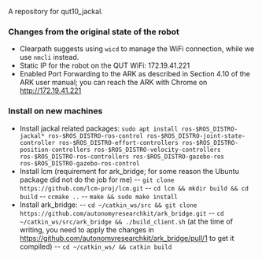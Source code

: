 A repository for qut10_jackal.

### Changes from the original state of the robot
- Clearpath suggests using `wicd` to manage the WiFi connection, while we use `nmcli` instead.
- Static IP for the robot on the QUT WiFi: 172.19.41.221
- Enabled Port Forwarding to the ARK as described in Section 4.10 of the ARK user manual; you can reach the ARK with Chrome on http://172.19.41.221

### Install on new machines
- Install jackal related packages: `sudo apt install ros-$ROS_DISTRO-jackal* ros-$ROS_DISTRO-ros-control ros-$ROS_DISTRO-joint-state-controller ros-$ROS_DISTRO-effort-controllers ros-$ROS_DISTRO-position-controllers ros-$ROS_DISTRO-velocity-controllers ros-$ROS_DISTRO-ros-controllers ros-$ROS_DISTRO-gazebo-ros ros-$ROS_DISTRO-gazebo-ros-control`
- Install lcm (requirement for ark_bridge; for some reason the Ubuntu package did not do the job for me)
-- `git clone https://github.com/lcm-proj/lcm.git`
-- `cd lcm && mkdir build && cd build`
-- `ccmake ..`
-- `make && sudo make install`
- Install ark_bridge:
-- `cd ~/catkin_ws/src && git clone https://github.com/autonomyresearchkit/ark_bridge.git`
-- `cd ~/catkin_ws/src/ark_bridge && ./build_client.sh` (at the time of writing, you need to apply the changes in https://github.com/autonomyresearchkit/ark_bridge/pull/1 to get it compiled)
-- `cd ~/catkin_ws/ && catkin build`
